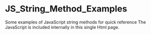 # JS_String_Method_Examples
Some examples of JavaScript string methods for quick reference
The JavaScript is included internally in this single Html page.
